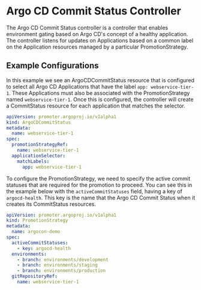 # Argo CD Commit Status Controller

The Argo CD Commit Status controller is a controller that enables environment gating 
based on Argo CD's concept of a healthy application. The controller listens for updates on 
Applications based on a common label on the Application resources managed by a particular 
PromotionStrategy.

## Example Configurations

In this example we see an ArgoCDCommitStatus resource that is configured to select all Argo CD Applications
that have the label `app: webservice-tier-1`. These Applications must also be associated with the PromotionStrategy
named `webservice-tier-1`. Once this is configured, the controller will create a CommitStatus resource for each application
that matches the selector.

```yaml
apiVersion: promoter.argoproj.io/v1alpha1
kind: ArgoCDCommitStatus
metadata:
  name: webservice-tier-1
spec:
  promotionStrategyRef:
    name: webservice-tier-1
  applicationSelector:
    matchLabels:
      app: webservice-tier-1
```

To configure the PromotionStrategy, we need to specify the active commit statuses that are required for the promotion to proceed.
You can see this in the example below with the `activeCommitStatuses` field, having a key of `argocd-health`. This key is the
name that the Argo CD Commit Status when it creates its CommitStatus resources.


```yaml
apiVersion: promoter.argoproj.io/v1alpha1
kind: PromotionStrategy
metadata:
  name: argocon-demo
spec:
  activeCommitStatuses:
    - key: argocd-health
  environments:
    - branch: environments/development
    - branch: environments/staging
    - branch: environments/production
  gitRepositoryRef:
    name: webservice-tier-1
```